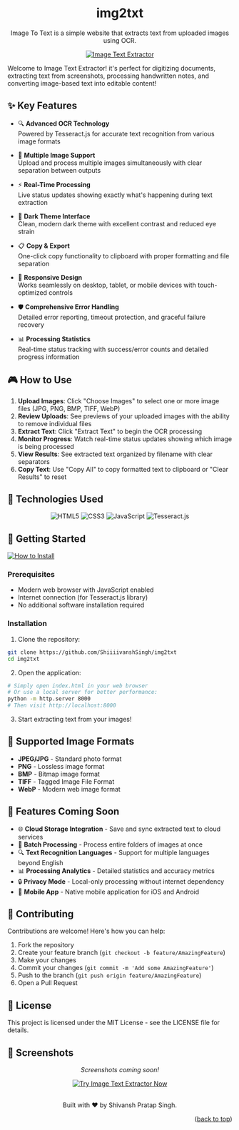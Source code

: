 <a name="readme-top"></a>

<div align="center">
  <h1>img2txt</h1>
  <p>Image To Text is a simple website that extracts text from uploaded images using OCR.</p>
  
  <a href="https://github.com/ShiiiivanshSingh/img2txt"><img src="https://img.shields.io/badge/Image-Text_Extractor-0066FF?style=for-the-badge&logo=javascript&logoColor=white" alt="Image Text Extractor"></a>

</div>

Welcome to Image Text Extractor! it's perfect for digitizing documents, extracting text from screenshots, processing handwritten notes, and converting image-based text into editable content!

## ✨ Key Features

* 🔍 **Advanced OCR Technology**
  </br>Powered by Tesseract.js for accurate text recognition from various image formats

* 📁 **Multiple Image Support**
  </br>Upload and process multiple images simultaneously with clear separation between outputs

* ⚡ **Real-Time Processing**
  </br>Live status updates showing exactly what's happening during text extraction

* 🎨 **Dark Theme Interface**
  </br>Clean, modern dark theme with excellent contrast and reduced eye strain

* 📋 **Copy & Export**
  </br>One-click copy functionality to clipboard with proper formatting and file separation

* 📱 **Responsive Design**
  </br>Works seamlessly on desktop, tablet, or mobile devices with touch-optimized controls

* 🛡️ **Comprehensive Error Handling**
  </br>Detailed error reporting, timeout protection, and graceful failure recovery

* 📊 **Processing Statistics**
  </br>Real-time status tracking with success/error counts and detailed progress information

## 🎮 How to Use

1. **Upload Images**: Click "Choose Images" to select one or more image files (JPG, PNG, BMP, TIFF, WebP)
2. **Review Uploads**: See previews of your uploaded images with the ability to remove individual files
3. **Extract Text**: Click "Extract Text" to begin the OCR processing
4. **Monitor Progress**: Watch real-time status updates showing which image is being processed
5. **View Results**: See extracted text organized by filename with clear separators
6. **Copy Text**: Use "Copy All" to copy formatted text to clipboard or "Clear Results" to reset

## 🔧 Technologies Used

<div align="center">
  <img src="https://img.shields.io/badge/HTML5-E34F26?style=for-the-badge&logo=html5&logoColor=white" alt="HTML5">
  <img src="https://img.shields.io/badge/CSS3-1572B6?style=for-the-badge&logo=css3&logoColor=white" alt="CSS3">
  <img src="https://img.shields.io/badge/JavaScript-F7DF1E?style=for-the-badge&logo=javascript&logoColor=black" alt="JavaScript">
  <img src="https://img.shields.io/badge/Tesseract.js-000000?style=for-the-badge&logo=tesseract&logoColor=white" alt="Tesseract.js">
</div>

## 🚀 Getting Started

  <a href="#-getting-started"><img src="https://img.shields.io/badge/🔧%20How%20to%20Install-808080?style=for-the-badge" alt="How to Install"></a>

### Prerequisites
- Modern web browser with JavaScript enabled
- Internet connection (for Tesseract.js library)
- No additional software installation required

### Installation
1. Clone the repository:
```bash
git clone https://github.com/ShiiiivanshSingh/img2txt
cd img2txt
```

2. Open the application:
```bash
# Simply open index.html in your web browser
# Or use a local server for better performance:
python -m http.server 8000
# Then visit http://localhost:8000
```

3. Start extracting text from your images!

## 📸 Supported Image Formats

* **JPEG/JPG** - Standard photo format
* **PNG** - Lossless image format
* **BMP** - Bitmap image format
* **TIFF** - Tagged Image File Format
* **WebP** - Modern web image format

## 🎯 Features Coming Soon

* 🌐 **Cloud Storage Integration** - Save and sync extracted text to cloud services
* 📄 **Batch Processing** - Process entire folders of images at once
* 🔍 **Text Recognition Languages** - Support for multiple languages beyond English
* 📊 **Processing Analytics** - Detailed statistics and accuracy metrics
* 🔒 **Privacy Mode** - Local-only processing without internet dependency
* 📱 **Mobile App** - Native mobile application for iOS and Android

## 🤝 Contributing

Contributions are welcome! Here's how you can help:

1. Fork the repository
2. Create your feature branch (`git checkout -b feature/AmazingFeature`)
3. Make your changes
4. Commit your changes (`git commit -m 'Add some AmazingFeature'`)
5. Push to the branch (`git push origin feature/AmazingFeature`)
6. Open a Pull Request

## 📄 License

This project is licensed under the MIT License - see the LICENSE file for details.

## 🌟 Screenshots

<div align="center">
  <p><i>Screenshots coming soon!</i></p>
</div>

<div align="center">
  <a href="https://github.com/ShiiiivanshSingh/img2txt"><img src="https://img.shields.io/badge/📸%20Try%20Image%20Text%20Extractor%20Now-4285F4?style=for-the-badge" alt="Try Image Text Extractor Now"></a>
</div>

<div align="center">
<br>

  Built with ♥️ by Shivansh Pratap Singh.
</div>

<p align="right">(<a href="#readme-top">back to top</a>)</p>
